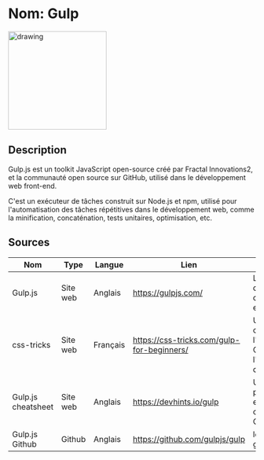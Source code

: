 # Nom: Gulp
<img src="https://logos-download.com/wp-content/uploads/2018/05/Gulp_logo_red.png" alt="drawing" width="200"/>

## Description
Gulp.js est un toolkit JavaScript open-source créé par Fractal Innovations2, et la communauté open source sur GitHub, utilisé dans le développement web front-end.

C'est un exécuteur de tâches construit sur Node.js et npm, utilisé pour l'automatisation des tâches répétitives dans le développement web, comme la minification, concaténation, tests unitaires, optimisation, etc.

## Sources

Nom | Type | Langue | Lien | Description | Tags | Note
 --- | --- | --- | --- | --- | --- | --- 
Gulp.js|Site web|Anglais|https://gulpjs.com/|Le site officiel de Gulp, avec documentation et ressources|`Outils de construction`, `automatisation de tâches`,|5/5|
css-tricks|Site web|Français|https://css-tricks.com/gulp-for-beginners/|Un guide complet sur l'utilisation de Gulp pour l'automatisation de tâches|`guide pour les débutants`, `automatisation de tâches`,|4/5|
Gulp.js cheatsheet|Site web|Anglais|https://devhints.io/gulp|Un cheatsheet pour les tâches et fonctions courantes de Gulp|`cheatsheet`, `automatisation de tâches`,|5/5|
Gulp.js Github|Github|Anglais|https://github.com/gulpjs/gulp|le github de gulp| `automatisation de tâches`,|5/5|